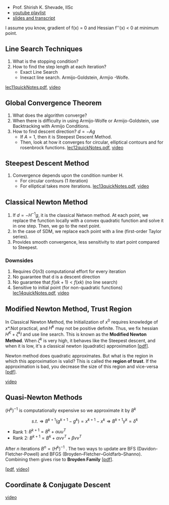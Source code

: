 
- Prof. Shirish K. Shevade, IISc
- [youtube playlist](https://www.youtube.com/playlist?list=PL6EA0722B99332589)
- [slides and transcript](https://nptel.ac.in/courses/106108056)

I assume you know, gradient of f(x) = 0 and Hessian f''(x) < 0 at minimum point.

## Line Search Techniques

1. What is the stopping condition?
2. How to find the step length at each iteration?
	- Exact Line Search
	- Inexact line search. Armijo-Goldstein, Armjio -Wolfe.

[lec11quickNotes.pdf](https://ajaygunalan.github.io/assets/optimisation/lec11.pdf), [video](https://www.youtube.com/watch?v=8tqaXIM6kEE&list=PL6EA0722B99332589&index=12)

## Global Convergence Theorem

1. What does the algorithm converge?
2. When there is difficulty in using Armijo-Wolfe or Armijo-Goldstein, use Backtracking with Armijo Conditions.
3. How to find descent direction? $d = -Ag$ 
	- If $A=1$, then it is Steepest Descent Method.
	- Then, look at how it converges for circular, elliptical contours and for rosenbrock functions.
[lec12quickNotes.pdf](https://ajaygunalan.github.io/assets/optimisation/lec12.pdf), [video](https://www.youtube.com/watch?v=0UIt48Dt-5c&list=PL6EA0722B99332589&index=12)

## Steepest Descent Method
1. Convergence depends upon the condition number H.
	- For circular contours (1 iteration)
	- For elliptical takes more iterations.
[lec13quickNotes.pdf](https://ajaygunalan.github.io/assets/optimisation/lec13.pdf), [video](https://www.youtube.com/watch?v=V64HwFDLnoc&list=PL6EA0722B99332589&index=13)

## Classical Newton Method
1. If $d = -H^{-1}g$, it is the classical Netwon method. At each point, we replace the function locally with a convex quadratic function and solve it in one step. Then, we go to the next point.
2. In the case of SDM, we replace each point with a line (first-order Taylor series).
3. Provides smooth convergence, less sensitivity to start point compared to Steepest.
### Downsides
1. Requires $O(n3)$ computational effort for every iteration
2. No guarantee that d is a descent direction
3. No guarantee that $f (xk+1) < f (xk)$ (no line search)
4. Sensitive to initial point (for non-quadratic functions)
[lec14quickNotes.pdf](https://ajaygunalan.github.io/assets/optimisation/lec14.pdf), [video](https://www.youtube.com/watch?v=QnLvBNp8gkg&list=PL6EA0722B99332589&index=14)

## Modified Newton Method, Trust Region

In Classical Newton Method, the Initialization of $x^0$ requires knowledge of $x*$.Not practical, and $H^k$ may not be positive definite. Thus, we fix hessian  $H^K + \zeta^kI$ and use line search. This is known as the **Modified Newton Method**. When $\zeta^k$ is very high, it behaves like the Steepest descent, and when it is low, it's a classical newton (quadratic) approximation [[pdf](https://ajaygunalan.github.io/assets/optimisation/lec15modifiedNewton.pdf)].

Newton method does quadratic approximates. But what is the region in which this approximation is valid? This is called the **region of trust**. If the approximation is bad, you decrease the size of this region and vice-versa [[pdf](https://ajaygunalan.github.io/assets/optimisation/lec15trustRegion.pdf)].




[video](https://www.youtube.com/watch?v=Xxi8Cro-ssQ&list=PL6EA0722B99332589&index=1)

## Quasi-Newton Methods 


$(H^k)^{-1}$ is computationally expensive so  we approximate it by $B^k$  

$$s.t. \Longrightarrow B^{k+1}(g^{k+1}-g^k) = x^{k+1}-x^k \Longrightarrow B^{k+1}\gamma^k = \delta^k$$

- Rank 1: $B^{k+1} = B^k +\alpha uu^T$ 
- Rank 2: $B^{k+1} = B^k +\alpha vv^T +\beta vv^T$

After $n$ iterations $B^n = (H^k)^{-1}$ . The two ways to update are BFS (Davidon-Fletcher-Powell) and  BFGS (Broyden–Fletcher–Goldfarb–Shanno). Combining them gives rise to **Broyden Family** [[pdf](https://ajaygunalan.github.io/assets/optimisation/BroydenFamily.pdf)].

[[pdf](https://ajaygunalan.github.io/assets/optimisation/lec17quasiNewton.pdf), [video](https://www.youtube.com/watch?v=XpPvsMhxwSM&list=PL6EA0722B99332589&index=18)]

## Coordinate & Conjugate Descent




[video](https://www.youtube.com/watch?v=H6CCJ5c3WQw&list=PL6EA0722B99332589&index=16)
 